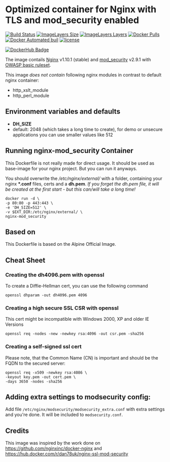 # Optimized container for Nginx with TLS and mod_security enabled

[![Build Status](https://travis-ci.org/kpavlov/nginx-secure-proxy.svg?branch=master)](https://travis-ci.org/kpavlov/nginx-secure-proxy)
[![ImageLayers Size](https://img.shields.io/imagelayers/image-size/kpavlov/nginx-secure-proxy/latest.svg?maxAge=2592000)]()
[![ImageLayers Layers](https://img.shields.io/imagelayers/layers/kpavlov/nginx-secure-proxy/latest.svg?maxAge=2592000)]()
[![Docker Pulls](https://img.shields.io/docker/pulls/kpavlov/nginx-secure-proxy.svg?maxAge=2592000)]()
[![Docker Automated buil](https://img.shields.io/docker/automated/kpavlov/nginx-secure-proxy.svg?maxAge=2592000)]()
[![license](https://img.shields.io/github/license/kpavlov/nginx-secure-proxy.svg?maxAge=2592000)]()

[![DockerHub Badge](http://dockeri.co/image/kpavlov/nginx-secure-proxy)](https://hub.docker.com/r/kpavlov/nginx-secure-proxy)

The image contails [Nginx](https://nginx.org) v1.10.1 (stable) and [mod_security](https://github.com/SpiderLabs/ModSecurity) v2.9.1 with [OWASP basic ruleset](https://github.com/SpiderLabs/owasp-modsecurity-crs).

This image *does not contain* following nginx modules in contrast to default nginx container:
- http_xslt_module
- http_perl_module

## Environment variables and defaults

* __DH\_SIZE__
 * default: 2048 (which takes a long time to create), for demo or unsecure applications you can use smaller values like 512

## Running nginx-mod_security Container

This Dockerfile is not really made for direct usage. It should be used as base-image for your nginx project. But you can run it anyways.

You should overwrite the _/etc/nginx/external/_ with a folder, containing your nginx __\*.conf__ files, certs and a __dh.pem__.
_If you forget the dh.pem file, it will be created at the first start - but this can/will take a long time!_

    docker run -d \
    -p 80:80 -p 443:443 \
    -e 'DH_SIZE=512' \
    -v $EXT_DIR:/etc/nginx/external/ \
    nginx-mod_security

## Based on

This Dockerfile is based on the Alpine Official Image.

## Cheat Sheet

### Creating the dh4096.pem with openssl

To create a Diffie-Hellman cert, you can use the following command

    openssl dhparam -out dh4096.pem 4096

### Creating a high secure SSL CSR with openssl

This cert might be incompatible with Windows 2000, XP and older IE Versions

    openssl req -nodes -new -newkey rsa:4096 -out csr.pem -sha256

### Creating a self-signed ssl cert

Please note, that the Common Name (CN) is important and should be the FQDN to the secured server:

    openssl req -x509 -newkey rsa:4086 \
    -keyout key.pem -out cert.pem \
    -days 3650 -nodes -sha256

## Adding extra settings to modsecurity config:

Add file `/etc/nginx/modsecurity/modsecurity_extra.conf` with extra settings and you're done. It will be included to `modsecurity.conf`.

## Credits

This image was inspired by the work done on https://github.com/nginxinc/docker-nginx and https://hub.docker.com/r/dan78uk/nginx-ssl-mod-security
